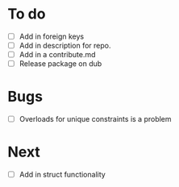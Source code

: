 # To do
- [ ] Add in foreign keys
- [ ] Add in description for repo.
- [ ] Add in a contribute.md
- [ ] Release package on dub

# Bugs
- [ ] Overloads for unique constraints is a problem

# Next
- [ ] Add in struct functionality
